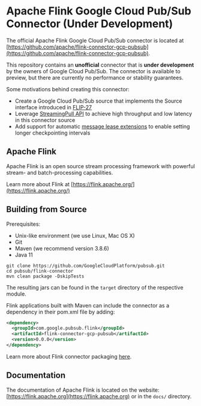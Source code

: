 # Apache Flink Google Cloud Pub/Sub Connector (Under Development)

The official Apache Flink Google Cloud Pub/Sub connector is located at
[https://github.com/apache/flink-connector-gcp-pubsub](https://github.com/apache/flink-connector-gcp-pubsub).

This repository contains an **unofficial** connector that is **under
development** by the owners of Google Cloud Pub/Sub. The connector is available
to preview, but there are currently no performance or stability guarantees.

Some motivations behind creating this connector:

*   Create a Google Cloud Pub/Sub source that implements the Source interface
    introduced in
    [FLIP-27](https://cwiki.apache.org/confluence/display/FLINK/FLIP-27%3A+Refactor+Source+Interface)
*   Leverage
    [StreamingPull API](https://cloud.google.com/pubsub/docs/pull#streamingpull_api)
    to achieve high throughput and low latency in this connector source
*   Add support for automatic
    [message lease extensions](https://cloud.google.com/pubsub/docs/lease-management)
    to enable setting longer checkpointing intervals

## Apache Flink

Apache Flink is an open source stream processing framework with powerful stream-
and batch-processing capabilities.

Learn more about Flink at [https://flink.apache.org/](https://flink.apache.org/)

## Building from Source

Prerequisites:

*   Unix-like environment (we use Linux, Mac OS X)
*   Git
*   Maven (we recommend version 3.8.6)
*   Java 11

```
git clone https://github.com/GoogleCloudPlatform/pubsub.git
cd pubsub/flink-connector
mvn clean package -DskipTests
```

The resulting jars can be found in the `target` directory of the respective
module.

Flink applications built with Maven can include the connector as a dependency in
their pom.xml file by adding:

```xml
<dependency>
  <groupId>com.google.pubsub.flink</groupId>
  <artifactId>flink-connector-gcp-pubsub</artifactId>
  <version>0.0.0</version>
</dependency>
```

Learn more about Flink connector packaging
[here](https://nightlies.apache.org/flink/flink-docs-master/docs/dev/configuration/overview/).

## Documentation

The documentation of Apache Flink is located on the website:
[https://flink.apache.org](https://flink.apache.org) or in the `docs/`
directory.
